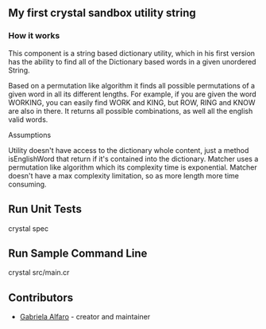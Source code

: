 ## My first crystal sandbox utility string

### How it works

This component is a string based dictionary utility, which in his first version has the ability to find all of the Dictionary based words in a given unordered String.

Based on a permutation like algorithm it finds all possible permutations of a given word in all its different lengths. For example, if you are given the word WORKING, you can easily find WORK and KING, but ROW, RING and KNOW are also in there. It returns all possible combinations, as well all the english valid words.

Assumptions

Utility doesn't have access to the dictionary whole content, just a method isEnglishWord that return if it's contained into the dictionary.
Matcher uses a permutation like algorithm which its complexity time is exponential.
Matcher doesn't have a max complexity limitation, so as more length more time consuming.

## Run Unit Tests

crystal spec

## Run Sample Command Line

crystal src/main.cr

## Contributors

- [Gabriela Alfaro](https://github.com/your-github-user) - creator and maintainer
